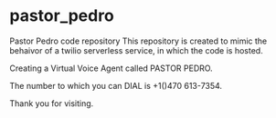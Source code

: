 # pastor_pedro
Pastor Pedro code repository
This repository is created to mimic the behaivor of a twilio serverless service, in which the code is hosted.

Creating a Virtual Voice Agent called PASTOR PEDRO.

The number to which you can DIAL is +1()470 613-7354.

Thank you for visiting.
